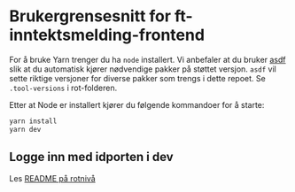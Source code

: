 # Brukergrensesnitt for ft-inntektsmelding-frontend

For å bruke Yarn trenger du ha `node` installert.
Vi anbefaler at du bruker [asdf](https://asdf-vm.com/) slik at du automatisk kjører nødvendige pakker på støttet versjon.
`asdf` vil sette riktige versjoner for diverse pakker som trengs i dette repoet. Se `.tool-versions` i rot-folderen.

Etter at Node er installert kjører du følgende kommandoer for å starte:

```bash
yarn install
yarn dev
```

## Logge inn med idporten i dev

Les [README på rotnivå](../README.MD)
